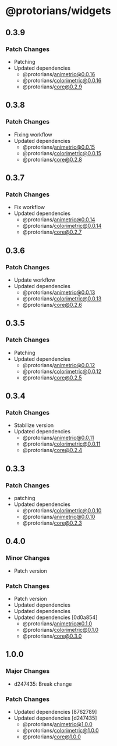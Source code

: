 # @protorians/widgets

## 0.3.9

### Patch Changes

- Patching
- Updated dependencies
  - @protorians/animetric@0.0.16
  - @protorians/colorimetric@0.0.16
  - @protorians/core@0.2.9

## 0.3.8

### Patch Changes

- Fixing workflow
- Updated dependencies
  - @protorians/animetric@0.0.15
  - @protorians/colorimetric@0.0.15
  - @protorians/core@0.2.8

## 0.3.7

### Patch Changes

- Fix workflow
- Updated dependencies
  - @protorians/animetric@0.0.14
  - @protorians/colorimetric@0.0.14
  - @protorians/core@0.2.7

## 0.3.6

### Patch Changes

- Update workflow
- Updated dependencies
  - @protorians/animetric@0.0.13
  - @protorians/colorimetric@0.0.13
  - @protorians/core@0.2.6

## 0.3.5

### Patch Changes

- Patching
- Updated dependencies
  - @protorians/animetric@0.0.12
  - @protorians/colorimetric@0.0.12
  - @protorians/core@0.2.5

## 0.3.4

### Patch Changes

- Stabilize version
- Updated dependencies
  - @protorians/animetric@0.0.11
  - @protorians/colorimetric@0.0.11
  - @protorians/core@0.2.4

## 0.3.3

### Patch Changes

- patching
- Updated dependencies
  - @protorians/colorimetric@0.0.10
  - @protorians/animetric@0.0.10
  - @protorians/core@0.2.3

## 0.4.0

### Minor Changes

- Patch version

### Patch Changes

- Patch version
- Updated dependencies
- Updated dependencies
- Updated dependencies [0d0a854]
  - @protorians/animetric@0.1.0
  - @protorians/colorimetric@0.1.0
  - @protorians/core@0.3.0

## 1.0.0

### Major Changes

- d247435: Break change

### Patch Changes

- Updated dependencies [8762789]
- Updated dependencies [d247435]
  - @protorians/animetric@1.0.0
  - @protorians/colorimetric@1.0.0
  - @protorians/core@1.0.0
